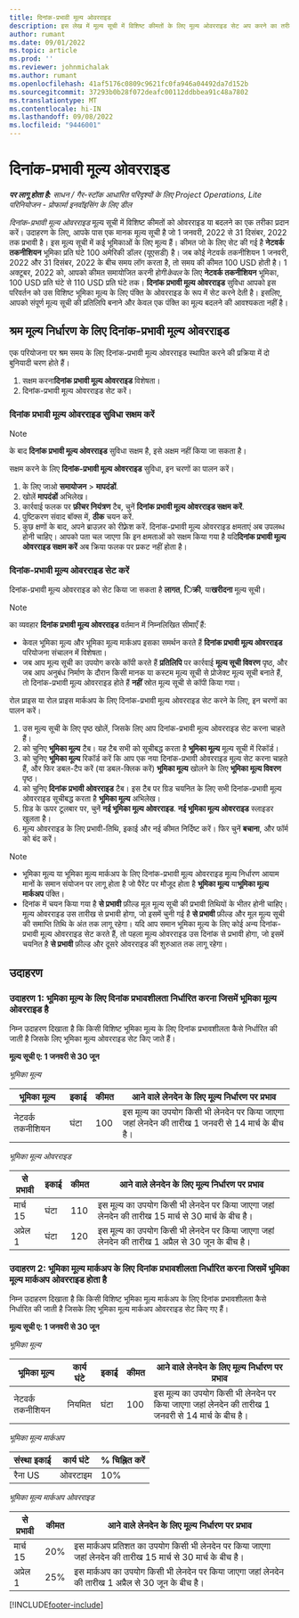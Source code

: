 ```yaml
---
title: दिनांक-प्रभावी मूल्य ओवरराइड
description: इस लेख में मूल्य सूची में विशिष्ट कीमतों के लिए मूल्य ओवरराइड सेट अप करने का तरीका बताया गया है।
author: rumant
ms.date: 09/01/2022
ms.topic: article
ms.prod: ''
ms.reviewer: johnmichalak
ms.author: rumant
ms.openlocfilehash: 41af5176c0809c9621fc0fa946a04492da7d152b
ms.sourcegitcommit: 37293b0b28f072deafc00112ddbbea91c48a7802
ms.translationtype: MT
ms.contentlocale: hi-IN
ms.lasthandoff: 09/08/2022
ms.locfileid: "9446001"
---
```

# <a name="date-effective-price-overrides"></a>दिनांक-प्रभावी मूल्य ओवरराइड 

_**पर लागू होता है:** साधन / गैर-स्टॉक आधारित परिदृश्यों के लिए Project Operations, Lite परिनियोजन - प्रोफार्मा इनवॉइसिंग के लिए डील_

*दिनांक-प्रभावी मूल्य ओवरराइड* मूल्य सूची में विशिष्ट कीमतों को ओवरराइड या बदलने का एक तरीका प्रदान करें। उदाहरण के लिए, आपके पास एक मानक मूल्य सूची है जो 1 जनवरी, 2022 से 31 दिसंबर, 2022 तक प्रभावी है। इस मूल्य सूची में कई भूमिकाओं के लिए मूल्य हैं। कीमत जो के लिए सेट की गई है **नेटवर्क तकनीशियन** भूमिका प्रति घंटे 100 अमेरिकी डॉलर (यूएसडी) है। जब कोई नेटवर्क तकनीशियन 1 जनवरी, 2022 और 31 दिसंबर, 2022 के बीच समय लॉग करता है, तो समय की कीमत 100 USD होती है। 1 अक्टूबर, 2022 को, आपको कीमत समायोजित करनी होगी*केवल* के लिए **नेटवर्क तकनीशियन** भूमिका, 100 USD प्रति घंटे से 110 USD प्रति घंटे तक। **दिनांक प्रभावी मूल्य ओवरराइड** सुविधा आपको इस परिवर्तन को उस विशिष्ट भूमिका मूल्य के लिए पंक्ति के ओवरराइड के रूप में सेट करने देती है। इसलिए, आपको संपूर्ण मूल्य सूची की प्रतिलिपि बनाने और केवल एक पंक्ति का मूल्य बदलने की आवश्यकता नहीं है।

## <a name="date-effective-price-overrides-for-labor-pricing"></a>श्रम मूल्य निर्धारण के लिए दिनांक-प्रभावी मूल्य ओवरराइड

एक परियोजना पर श्रम समय के लिए दिनांक-प्रभावी मूल्य ओवरराइड स्थापित करने की प्रक्रिया में दो बुनियादी चरण होते हैं।

1. सक्षम करना**दिनांक प्रभावी मूल्य ओवरराइड** विशेषता।
1. दिनांक-प्रभावी मूल्य ओवरराइड सेट करें।

### <a name="enable-the-date-effective-price-overrides-feature"></a>दिनांक प्रभावी मूल्य ओवरराइड सुविधा सक्षम करें

> [!NOTE]
> के बाद **दिनांक प्रभावी मूल्य ओवरराइड** सुविधा सक्षम है, इसे अक्षम नहीं किया जा सकता है।

सक्षम करने के लिए **दिनांक-प्रभावी मूल्य ओवरराइड** सुविधा, इन चरणों का पालन करें।

1. के लिए जाओ **समायोजन** \> **मापदंडों**.
1. खोलें **मापदंडों** अभिलेख।
1. कार्रवाई फलक पर **फ़ीचर नियंत्रण** टैब, चुनें **दिनांक प्रभावी मूल्य ओवरराइड सक्षम करें**.
1. पुष्टिकरण संवाद बॉक्स में, **ठीक** चयन करें.
1. कुछ क्षणों के बाद, अपने ब्राउज़र को रीफ़्रेश करें. दिनांक-प्रभावी मूल्य ओवरराइड क्षमताएं अब उपलब्ध होनी चाहिए। आपको पता चल जाएगा कि इन क्षमताओं को सक्षम किया गया है यदि**दिनांक प्रभावी मूल्य ओवरराइड सक्षम करें** अब क्रिया फलक पर प्रकट नहीं होता है।

### <a name="set-up-a-date-effective-price-override"></a>दिनांक-प्रभावी मूल्य ओवरराइड सेट करें

दिनांक-प्रभावी मूल्य ओवरराइड को सेट किया जा सकता है **लागत**, **िक्री**, या**खरीदना** मूल्य सूची।

> [!NOTE]
>का व्यवहार **दिनांक प्रभावी मूल्य ओवरराइड** वर्तमान में निम्नलिखित सीमाएँ हैं:
>
> - केवल भूमिका मूल्य और भूमिका मूल्य मार्कअप इसका समर्थन करते हैं **दिनांक प्रभावी मूल्य ओवरराइड** परियोजना संचालन में विशेषता।
> - जब आप मूल्य सूची का उपयोग करके कॉपी करते हैं **प्रतिलिपि** पर कार्रवाई **मूल्य सूची विवरण** पृष्ठ, और जब आप अनुबंध निर्माण के दौरान किसी मानक या कस्टम मूल्य सूची से प्रोजेक्ट मूल्य सूची बनाते हैं, तो दिनांक-प्रभावी मूल्य ओवरराइड होते हैं **नहीं** स्रोत मूल्य सूची से कॉपी किया गया।

रोल प्राइस या रोल प्राइस मार्कअप के लिए दिनांक-प्रभावी मूल्य ओवरराइड सेट करने के लिए, इन चरणों का पालन करें।

1. उस मूल्य सूची के लिए पृष्ठ खोलें, जिसके लिए आप दिनांक-प्रभावी मूल्य ओवरराइड सेट करना चाहते हैं।
1. को चुनिए **भूमिका मूल्य** टैब। यह टैब सभी को सूचीबद्ध करता है **भूमिका मूल्य** मूल्य सूची में रिकॉर्ड।
1. को चुनिए **भूमिका मूल्य** रिकॉर्ड करें कि आप एक नया दिनांक-प्रभावी ओवरराइड मूल्य सेट करना चाहते हैं, और फिर डबल-टैप करें (या डबल-क्लिक करें) **भूमिका मूल्य** खोलने के लिए **भूमिका मूल्य विवरण** पृष्ठ।
1. को चुनिए **दिनांक प्रभावी ओवरराइड** टैब। इस टैब पर ग्रिड चयनित के लिए सभी दिनांक-प्रभावी मूल्य ओवरराइड सूचीबद्ध करता है **भूमिका मूल्य** अभिलेख।
1. ग्रिड के ऊपर टूलबार पर, चुनें **नई भूमिका मूल्य ओवरराइड**. **नई भूमिका मूल्य ओवरराइड** स्लाइडर खुलता है।
1. मूल्य ओवरराइड के लिए प्रभावी-तिथि, इकाई और नई कीमत निर्दिष्ट करें। फिर चुनें **बचाना**, और फॉर्म को बंद करें।

> [!NOTE]
> - भूमिका मूल्य या भूमिका मूल्य मार्कअप के लिए दिनांक-प्रभावी मूल्य ओवरराइड मूल्य निर्धारण आयाम मानों के समान संयोजन पर लागू होता है जो पैरेंट पर मौजूद होता है **भूमिका मूल्य** या**भूमिका मूल्य मार्कअप** पंक्ति।
> - दिनांक में चयन किया गया है **से प्रभावी** फ़ील्ड मूल मूल्य सूची की प्रभावी तिथियों के भीतर होनी चाहिए। मूल्य ओवरराइड उस तारीख से प्रभावी होगा, जो इसमें चुनी गई है **से प्रभावी** फ़ील्ड और मूल मूल्य सूची की समाप्ति तिथि के अंत तक लागू रहेगा। यदि आप समान भूमिका मूल्य के लिए कोई अन्य दिनांक-प्रभावी मूल्य ओवरराइड सेट करते हैं, तो पहला मूल्य ओवरराइड उस दिनांक से प्रभावी होगा, जो इसमें चयनित है **से प्रभावी** फ़ील्ड और दूसरे ओवरराइड की शुरुआत तक लागू रहेगा।

## <a name="examples"></a>उदाहरण

### <a name="example-1-determining-date-effectivity-for-a-role-price-that-has-role-price-overrides"></a>उदाहरण 1: भूमिका मूल्य के लिए दिनांक प्रभावशीलता निर्धारित करना जिसमें भूमिका मूल्य ओवरराइड है

निम्न उदाहरण दिखाता है कि किसी विशिष्ट भूमिका मूल्य के लिए दिनांक प्रभावशीलता कैसे निर्धारित की जाती है जिसके लिए भूमिका मूल्य ओवरराइड सेट किए जाते हैं।

**मूल्य सूची ए: 1 जनवरी से 30 जून**

*भूमिका मूल्य*

| भूमिका मूल्य | इकाई | कीमत | आने वाले लेनदेन के लिए मूल्य निर्धारण पर प्रभाव |
|---|---|---|---|
| नेटवर्क तकनीशियन | घंटा | 100 | इस मूल्य का उपयोग किसी भी लेनदेन पर किया जाएगा जहां लेनदेन की तारीख 1 जनवरी से 14 मार्च के बीच है। |

*भूमिका मूल्य ओवरराइड*

| से प्रभावी | इकाई | कीमत | आने वाले लेनदेन के लिए मूल्य निर्धारण पर प्रभाव |
|---|---|---|---|
| मार्च 15 | घंटा | 110 | इस मूल्य का उपयोग किसी भी लेनदेन पर किया जाएगा जहां लेनदेन की तारीख 15 मार्च से 30 मार्च के बीच है। |
| अप्रेल 1 | घंटा | 120 | इस मूल्य का उपयोग किसी भी लेनदेन पर किया जाएगा जहां लेनदेन की तारीख 1 अप्रैल से 30 जून के बीच है। |

### <a name="example-2-determining-date-effectivity-for-a-role-price-markup-that-has-role-price-markup-overrides"></a>उदाहरण 2: भूमिका मूल्य मार्कअप के लिए दिनांक प्रभावशीलता निर्धारित करना जिसमें भूमिका मूल्य मार्कअप ओवरराइड होता है

निम्न उदाहरण दिखाता है कि किसी विशिष्ट भूमिका मूल्य मार्कअप के लिए दिनांक प्रभावशीलता कैसे निर्धारित की जाती है जिसके लिए भूमिका मूल्य मार्कअप ओवरराइड सेट किए गए हैं।

**मूल्य सूची ए: 1 जनवरी से 30 जून**

*भूमिका मूल्य*

| भूमिका मूल्य | कार्य घंटे | इकाई | कीमत | आने वाले लेनदेन के लिए मूल्य निर्धारण पर प्रभाव |
|---|---|---|---|---|
| नेटवर्क तकनीशियन | नियमित | घंटा | 100 | इस मूल्य का उपयोग किसी भी लेनदेन पर किया जाएगा जहां लेनदेन की तारीख 1 जनवरी से 14 मार्च के बीच है। |

*भूमिका मूल्य मार्कअप*

| संस्था इकाई | कार्य घंटे | % चिह्नित करें |
|---|---|---|
| रैना US | ओवरटाइम | 10% |

*भूमिका मूल्य मार्कअप ओवरराइड*

| से प्रभावी | कीमत | आने वाले लेनदेन के लिए मूल्य निर्धारण पर प्रभाव |
|---|---|---|
| मार्च 15 | 20% | इस मार्कअप प्रतिशत का उपयोग किसी भी लेनदेन पर किया जाएगा जहां लेनदेन की तारीख 15 मार्च से 30 मार्च के बीच है। |
| अप्रेल 1 | 25% | इस मार्कअप का उपयोग किसी भी लेनदेन पर किया जाएगा जहां लेनदेन की तारीख 1 अप्रैल से 30 जून के बीच है। |

[!INCLUDE[footer-include](../includes/footer-banner.md)]
